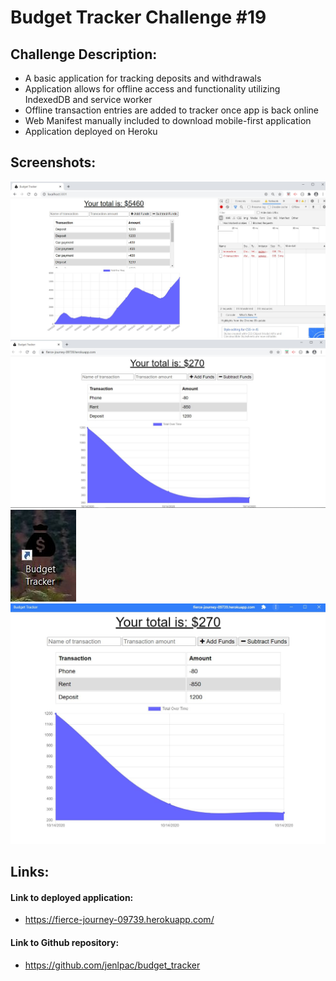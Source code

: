 # Budget Tracker Challenge #19

## Challenge Description:
* A basic application for tracking deposits and withdrawals
* Application allows for offline access and functionality utilizing IndexedDB and service worker
* Offline transaction entries are added to tracker once app is back online
* Web Manifest manually included to download mobile-first application
* Application deployed on Heroku

## Screenshots:
![Screenshot 1](./assets/images/Screenshot_1.jpg)
![Screenshot 2](./assets/images/Screenshot_2.jpg)
![Screenshot 3](./assets/images/Screenshot_3.jpg)
![Screenshot 4](./assets/images/Screenshot_4.jpg)

## Links:
#### Link to deployed application:
* https://fierce-journey-09739.herokuapp.com/
#### Link to Github repository:
* https://github.com/jenlpac/budget_tracker